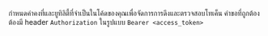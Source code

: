 กำหนดค่าคงที่และยูทิลิตี้ที่จำเป็นในโค้ดของคุณเพื่อจัดการการดึงและตรวจสอบโทเค็น คำขอที่ถูกต้องต้องมี header `Authorization` ในรูปแบบ `Bearer <access_token>`

